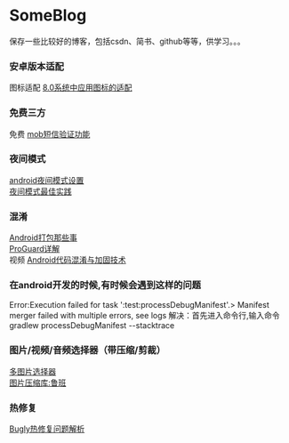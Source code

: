 # SomeBlog
保存一些比较好的博客，包括csdn、简书、github等等，供学习。。。

### 安卓版本适配
图标适配 <a href="https://blog.csdn.net/guolin_blog/article/details/79417483">8.0系统中应用图标的适配</a></br>

### 免费三方
免费 <a href="https://www.mob.com/">mob短信验证功能</a></br>

### 夜间模式
<a href="https://blog.csdn.net/rongbinjava/article/details/51841141">android夜间模式设置</a></br>
<a href="http://kingideayou.github.io/2016/03/07/appcompat_23.2_day_night/">夜间模式最佳实践</a>

### 混淆
<a href="https://www.jianshu.com/p/5255cf853fad">Android打包那些事</a></br>
<a href="https://blog.csdn.net/ljd2038/article/details/51308768">ProGuard详解</a></br>
视频 <a href="https://www.imooc.com/learn/879">Android代码混淆与加固技术</a>
 
 
### 在android开发的时候,有时候会遇到这样的问题
Error:Execution failed for task ':test:processDebugManifest'.> Manifest merger failed with multiple errors, see logs
解决：首先进入命令行,输入命令gradlew processDebugManifest --stacktrace

### 图片/视频/音频选择器（带压缩/剪裁）
<a href="https://github.com/LuckSiege/PictureSelector">多图片选择器</a></br>
<a href="https://github.com/Curzibn/Luban">图片压缩库:鲁班</a></br>

### 热修复
<a href="https://www.jianshu.com/p/10571ca6571e">Bugly热修复问题解析</a></br>
